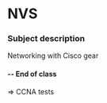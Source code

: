 # NVS

### **Subject description**
Networking with Cisco gear

#### **-- End of class**
=> CCNA tests